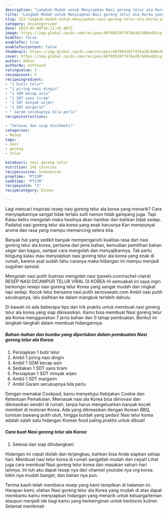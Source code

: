 ```yaml
---
description: "Langkah Mudah untuk Menyiapkan Nasi goreng telur ala Korea yang Lezat"
title: "Langkah Mudah untuk Menyiapkan Nasi goreng telur ala Korea yang Lezat"
slug: 153-langkah-mudah-untuk-menyiapkan-nasi-goreng-telur-ala-korea-yang-lezat
category: Uncategorized
date: 2023-05-09T16:11:45.907Z
image: https://img-global.cpcdn.com/recipes/48f08520f7476a38/680x482cq70/nasi-goreng-telur-ala-korea-foto-resep-utama.jpg
hideToc: false
enableToc: true
enableTocContent: false
thumbnail: https://img-global.cpcdn.com/recipes/48f08520f7476a38/680x482cq70/nasi-goreng-telur-ala-korea-foto-resep-utama.jpg
cover: https://img-global.cpcdn.com/recipes/48f08520f7476a38/680x482cq70/nasi-goreng-telur-ala-korea-foto-resep-utama.jpg
author: Admin
authorAv: notfound
ratingvalue: 3
reviewcount: 5
recipeingredient:
- "1 butir telur"
- "1 piring nasi dingin"
- "1 SDM kecap asin"
- "1 SDT saos tiram"
- "1 SDT minyak wijen"
- "1 SDT margarin"
- " Garam secukupnya bila perlu"
recipeinstructions:

- "Selesai dan siap dinikmati!"
categories:
- Resep
tags:
- nasi
- goreng
- telur

katakunci: nasi goreng telur 
nutrition: 143 calories
recipecuisine: Indonesian
preptime: "PT33M"
cooktime: "PT37M"
recipeyield: "2"
recipecategory: Dinner

---
```



Lagi mencari inspirasi resep nasi goreng telur ala korea yang menarik? Cara menyiapkannya sangat tidak terlalu sulit namun tidak gampang juga. Tapi Kalau keliru mengolah maka hasilnya akan hambar dan bahkan tidak sedap. Padahal nasi goreng telur ala korea yang enak harusnya Kan mempunyai aroma dan rasa yang mampu memancing selera kita.


Banyak hal yang sedikit banyak mempengaruhi kualitas rasa dari nasi goreng telur ala korea, pertama dari jenis bahan, kemudian pemilihan bahan segar dan bagus, sampai cara mengolah dan menyajikannya. Tak perlu bingung kalau mau menyiapkan nasi goreng telur ala korea yang enak di rumah, karena asal sudah tahu caranya maka hidangan ini mampu menjadi suguhan spesial.

Mengolah nasi putih ilustrasi mengolah nasi (pexels.com/rachel-claire) RESEP NASI DICAMPUR TELUR VIRAL DI KOREA Hi semuakali ini saya ingin berkongsi resepi nasi goreng telur Korea yang sangat mudah dan ringkat tapi sedap. Kocok telur bersama nasi putih seriouseats.com Ambil nasi putih secukupnya, lalu sisihkan ke dalam mangkuk terlebih dahulu.


Di bawah ini ada beberapa tips dan trik praktis untuk membuat nasi goreng telur ala korea yang siap dikreasikan. Kamu bisa membuat Nasi goreng telur ala Korea menggunakan 7 jenis bahan dan 0 tahap pembuatan. Berikut ini langkah-langkah dalam membuat hidangannya.

<!--inarticleads1-->

##### Bahan-bahan dan bumbu yang diperlukan dalam pembuatan Nasi goreng telur ala Korea:

1. Persiapkan 1 butir telur
1. Ambil 1 piring nasi dingin
1. Ambil 1 SDM kecap asin
1. Sediakan 1 SDT saos tiram
1. Persiapkan 1 SDT minyak wijen
1. Ambil 1 SDT margarin
1. Ambil  Garam secukupnya bila perlu


Dengan memakai Cookpad, kamu menyetujui Kebijakan Cookie dan Ketentuan Pemakaian. Memasak nasi ala Korea bisa diinovasi dan dikreasikan sendiri di rumah, tanpa harus mengeluarkan banyak kocek membeli di restoran Korea. Ada yang dikreasikan dengan Korean BBQ, tumisan bawang putih utuh, hingga buldak yang pedas! Nasi telur korea adalah salah satu hidangan Korean food paling praktis untuk dibuat! 

<!--inarticleads2-->

##### Cara buat Nasi goreng telur ala Korea:


1. Selesai dan siap dihidangkan!

Hidangan ini cepat diolah dan terjangkau, bahkan bisa Anda siapkan setiap hari. Membuat nasi telur korea di rumah sangatlah mudah dan cepat! Lihat juga cara membuat Nasi goreng telur korea dan masakan sehari-hari lainnya. Ini tuh aku dapat resep nya dari channel youtube nya org korea. bikin nya mudah banget, dan bahan nya pun. 

Terima kasih telah membaca resep yang kami tampilkan di halaman ini. Harapan kami, olahan Nasi goreng telur ala Korea yang mudah di atas dapat membantu kamu menyiapkan hidangan yang menarik untuk keluarga/teman ataupun menjadi ide bagi kamu yang berkeinginan untuk berbisnis kuliner. Selamat menikmati
